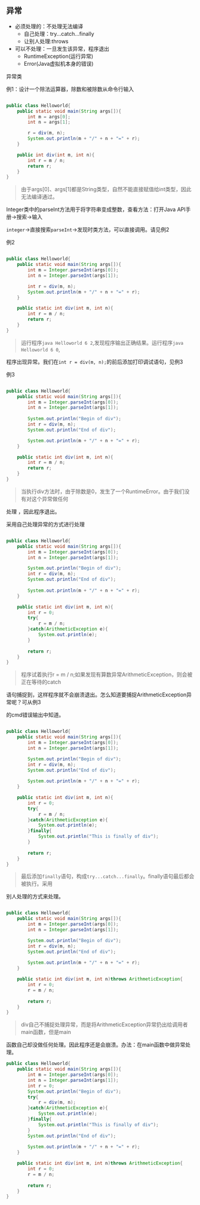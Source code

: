 ## 异常
- 必须处理的：不处理无法编译
  - 自己处理：try...catch...finally
  - 让别人处理:throws
- 可以不处理：一旦发生该异常，程序退出
  - RuntimeException(运行异常)
  - Error(Java虚拟机本身的错误)

异常类

例1：设计一个除法运算器，除数和被除数从命令行输入

```java

public class Helloworld{
	public static void main(String args[]){
		int m = args[0];
		int n = args[1];

		r = div(m, n);
		System.out.println(m + "/" + n + "=" + r);
	}

	public int div(int m, int n){
		int r = m / n;
		return r;
	}
}

```
> 由于args[0]、args[1]都是String类型，自然不能直接赋值给int类型，因此无法编译通过。

Integer类中的parseInt方法用于将字符串变成整数，查看方法：打开Java API手册->搜索->输入

`integer`->直接搜索`parseInt`->发现时类方法，可以直接调用。请见例2

例2

```java

public class Helloworld{
	public static void main(String args[]){
		int m = Integer.parseInt(args[0]);
		int n = Integer.parseInt(args[1]);

		int r = div(m, n);
		System.out.println(m + "/" + n + "=" + r);
	}

	public static int div(int m, int n){
		int r = m / n;
		return r;
	}
}

```
> 运行程序`java Helloworld 6 2`,发现程序输出正确结果。运行程序`java Helloworld 6 0`,

程序出现异常。我们在`int r = div(m, n);`的前后添加打印调试语句，见例3

例3

```java

public class Helloworld{
	public static void main(String args[]){
		int m = Integer.parseInt(args[0]);
		int n = Integer.parseInt(args[1]);
		
		System.out.println("Begin of div");
		int r = div(m, n);
		System.out.println("End of div");

		System.out.println(m + "/" + n + "=" + r);
	}

	public static int div(int m, int n){
		int r = m / n;
		return r;
	}
}

```
> 当执行div方法时，由于除数是0，发生了一个RuntimeError。由于我们没有对这个异常做任何

处理 ，因此程序退出。

采用自己处理异常的方式进行处理
```java

public class Helloworld{
	public static void main(String args[]){
		int m = Integer.parseInt(args[0]);
		int n = Integer.parseInt(args[1]);

		System.out.println("Begin of div");
		int r = div(m, n);
		System.out.println("End of div");
		
		System.out.println(m + "/" + n + "=" + r);
	}

	public static int div(int m, int n){
		int r = 0;
		try{
			r = m / n;
		}catch(ArithmeticException e){
			System.out.println(e);
		}
		 
		return r;
	}
}
```
> 程序试着执行r = m / n;如果发现有算数异常ArithmeticException，则会被正在等待的catch

语句捕捉到，这样程序就不会崩溃退出。怎么知道要捕捉ArithmeticException异常呢？可从例3

的cmd错误输出中知道。

```java

public class Helloworld{
	public static void main(String args[]){
		int m = Integer.parseInt(args[0]);
		int n = Integer.parseInt(args[1]);

		System.out.println("Begin of div");
		int r = div(m, n);
		System.out.println("End of div");
		
		System.out.println(m + "/" + n + "=" + r);
	}

	public static int div(int m, int n){
		int r = 0;
		try{
			r = m / n;
		}catch(ArithmeticException e){
			System.out.println(e);
		}finally{
			System.out.println("This is finally of div");
		}
		 
		return r;
	}
}

```
> 最后添加`finally`语句，构成`try...catch...finally`。finally语句最后都会被执行。采用

别人处理的方式来处理。




```java

public class Helloworld{
	public static void main(String args[]){
		int m = Integer.parseInt(args[0]);
		int n = Integer.parseInt(args[1]);

		System.out.println("Begin of div");
		int r = div(m, n);
		System.out.println("End of div");
		
		System.out.println(m + "/" + n + "=" + r);
	}

	public static int div(int m, int n)throws ArithmeticException{
		int r = 0;
		r = m / n;
		 
		return r;
	}
}

```
> div自己不捕捉处理异常，而是将ArithmeticException异常扔出给调用者main函数，但是main

函数自己却没做任何处理。因此程序还是会崩溃。办法：在main函数中做异常处理。

```java
public class Helloworld{
	public static void main(String args[]){
		int m = Integer.parseInt(args[0]);
		int n = Integer.parseInt(args[1]);
		int r = 0;
		System.out.println("Begin of div");
		try{
			r = div(m, n);
		}catch(ArithmeticException e){
			System.out.println(e);	
		}finally{
			System.out.println("This is finally of div");
		}
		System.out.println("End of div");
		
		System.out.println(m + "/" + n + "=" + r);
	}

	public static int div(int m, int n)throws ArithmeticException{
		int r = 0;
		r = m / n;
		 
		return r;
	}
}

```
